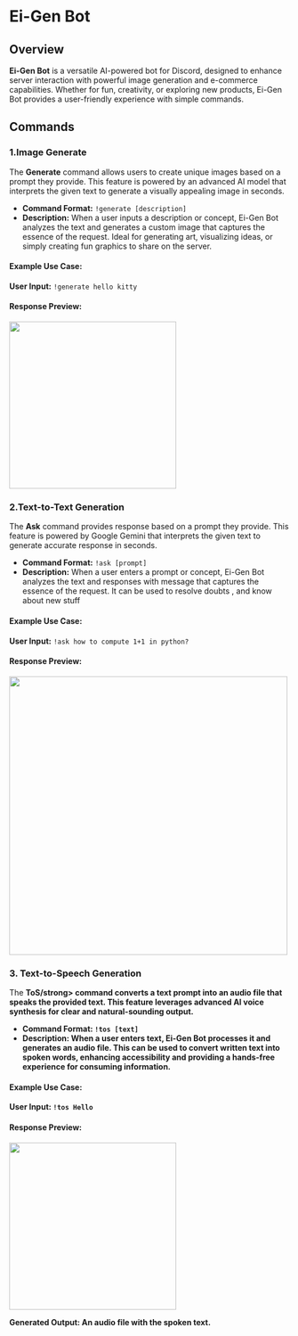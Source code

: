 <!-- Ei-Gen Bot Commands -->

<h1>Ei-Gen Bot</h1>

<h2>Overview</h2>
<p><strong>Ei-Gen Bot</strong> is a versatile AI-powered bot for Discord, designed to enhance server interaction with powerful image generation and e-commerce capabilities. Whether for fun, creativity, or exploring new products, Ei-Gen Bot provides a user-friendly experience with simple commands.</p>

<h2>Commands</h2>

<h3>1.Image Generate</h3>
<p>The <strong>Generate</strong> command allows users to create unique images based on a prompt they provide. This feature is powered by an advanced AI model that interprets the given text to generate a visually appealing image in seconds.</p>

<ul>
  <li>
    <strong>Command Format:</strong> <code>!generate [description]</code>
  </li>
  <li>
    <strong>Description:</strong> When a user inputs a description or concept, Ei-Gen Bot analyzes the text and generates a custom image that captures the essence of the request. Ideal for generating art, visualizing ideas, or simply creating fun graphics to share on the server.
  </li>
</ul>

<h4>Example Use Case:</h4>
<p>
  <strong>User Input:</strong> <code>!generate hello kitty</code><br>
</p>

<h4>Response Preview:</h4>
<img src="https://github.com/user-attachments/assets/55a4db8c-07d7-4f96-abe3-b0340528ee72" width="300px">

<h3>2.Text-to-Text Generation </h3>
<p>The <strong>Ask</strong> command provides response based on a prompt they provide. This feature is powered by Google Gemini that interprets the given text to generate accurate response in seconds.</p>

<ul>
  <li>
    <strong>Command Format:</strong> <code>!ask [prompt]</code>
  </li>
  <li>
    <strong>Description:</strong> When a user enters a prompt or concept, Ei-Gen Bot analyzes the text and responses with message that captures the  essence of the request. It can be used to resolve doubts , and know about new stuff 
  </li>
</ul>

<h4>Example Use Case:</h4>
<p>
  <strong>User Input:</strong> <code>!ask how to compute 1+1 in python?</code><br>
</p>

<h4>Response Preview:</h4>
<img src="https://github.com/user-attachments/assets/4e3fa4f4-de35-4415-bd1b-f76953e0690d" width="500px">

<h3>3. Text-to-Speech Generation</h3>
<p>The <strong>ToS/strong> command converts a text prompt into an audio file that speaks the provided text. This feature leverages advanced AI voice synthesis for clear and natural-sounding output.</p>

<ul>
  <li>
    <strong>Command Format:</strong> <code>!tos [text]</code>
  </li>
  <li>
    <strong>Description:</strong> When a user enters text, Ei-Gen Bot processes it and generates an audio file. This can be used to convert written text into spoken words, enhancing accessibility and providing a hands-free experience for consuming information.</li>
</ul>

<h4>Example Use Case:</h4>
<p>
  <strong>User Input:</strong> <code>!tos Hello</code><br>
</p>


<h4>Response Preview:</h4>
<img src="https://github.com/user-attachments/assets/44d6aaca-9eca-467d-be1f-8e8b2dff987d" width="300px">  
<p>
  <strong>Generated Output:</strong> An audio file with the spoken text.
</p>

